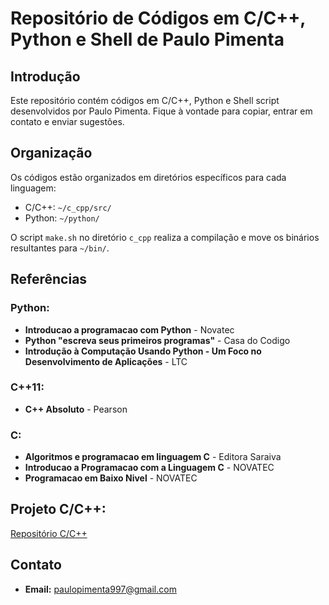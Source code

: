 # Repositório de Códigos em C/C++, Python e Shell de Paulo Pimenta

## Introdução

Este repositório contém códigos em C/C++, Python e Shell script desenvolvidos por Paulo Pimenta. Fique à vontade para copiar, entrar em contato e enviar sugestões.

## Organização

Os códigos estão organizados em diretórios específicos para cada linguagem:

- C/C++: `~/c_cpp/src/`
- Python: `~/python/`

O script `make.sh` no diretório `c_cpp` realiza a compilação e move os binários resultantes para `~/bin/`.

## Referências

### Python:

- **Introducao a programacao com Python** - Novatec
- **Python "escreva seus primeiros programas"** - Casa do Codigo
- **Introdução à Computação Usando Python - Um Foco no Desenvolvimento de Aplicações** - LTC

### C++11:

- **C++ Absoluto** - Pearson

### C:

- **Algoritmos e programacao em linguagem C** - Editora Saraiva
- **Introducao a Programacao com a Linguagem C** - NOVATEC
- **Programacao em Baixo Nivel** - NOVATEC

## Projeto C/C++:

[Repositório C/C++](https://github.com/paulopimenta6/ph_codes/tree/master/c_cpp)

## Contato

- **Email:** paulopimenta997@gmail.com